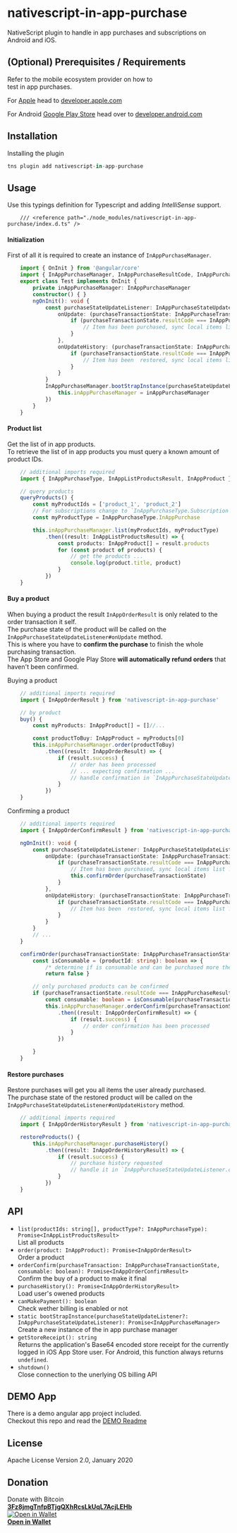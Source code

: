 # nativescript-in-app-purchase

NativeScript plugin to handle in app purchases and subscriptions on Android and iOS.

## (Optional) Prerequisites / Requirements

Refer to the mobile ecosystem provider on how to  
test in app purchases.

For [Apple](https://developer.apple.com/in-app-purchase/)
 head to [developer.apple.com](https://developer.apple.com/in-app-purchase/)

For Android [Google Play Store](https://developer.android.com/google/play/billing/billing_testing) head over to [developer.android.com](https://developer.android.com/google/play/billing/billing_testing)
## Installation

Installing the plugin

```javascript
tns plugin add nativescript-in-app-purchase
```

## Usage 

Use this typings definition for Typescript and adding _IntelliSense_ support.
```
    /// <reference path="./node_modules/nativescript-in-app-purchase/index.d.ts" />
```

#### Initialization	

First of all it is required to create an instance of `InAppPurchaseManager`.  

```typescript
    import { OnInit } from '@angular/core'
    import { InAppPurchaseManager, InAppPurchaseResultCode, InAppPurchaseStateUpdateListener, InAppPurchaseTransactionState, InAppPurchaseType } from 'nativescript-in-app-purchase'
    export class Test implements OnInit {
        private inAppPurchaseManager: InAppPurchaseManager
        constructor() { }
        ngOnInit(): void {
            const purchaseStateUpdateListener: InAppPurchaseStateUpdateListener = {
                onUpdate: (purchaseTransactionState: InAppPurchaseTransactionState): void => {
                    if (purchaseTransactionState.resultCode === InAppPurchaseResultCode.Purchased) {
                        // Item has been purchased, sync local items list ...
                    }
                },
                onUpdateHistory: (purchaseTransactionState: InAppPurchaseTransactionState): void => {
                    if (purchaseTransactionState.resultCode === InAppPurchaseResultCode.Restored) {
                        // Item has been  restored, sync local items list ...
                    }
                }
            }
            InAppPurchaseManager.bootStrapInstance(purchaseStateUpdateListener).then(inAppPurchaseManager => {
                this.inAppPurchaseManager = inAppPurchaseManager
            })
        }
    }
```

#### Product list	

Get the list of in app products.  
To retrieve the list of in app products you must query a known amount of product IDs.  

```typescript
    // additional imports required
    import { InAppPurchaseType, InAppListProductsResult, InAppProduct } from 'nativescript-in-app-purchase'

    // query products
    queryProducts() {
        const myProductIds = ['product_1', 'product_2']
        // For subscriptions change to `InAppPurchaseType.Subscription`
        const myProductType = InAppPurchaseType.InAppPurchase 

        this.inAppPurchaseManager.list(myProductIds, myProductType)
            .then((result: InAppListProductsResult) => {
                const products: InAppProduct[] = result.products
                for (const product of products) {
                    // get the products ...
                    console.log(product.title, product)
                }
            })
    }
```

#### Buy a product

When buying a product the result `InAppOrderResult` is only related to the order transaction it self.  
The purchase state of the product will be called on the `InAppPurchaseStateUpdateListener#onUpdate` method.  
This is where you have to **confirm the purchase** to finish the whole purchasing transaction.  
The App Store and Google Play Store **will automatically refund orders** that haven't been confirmed.

Buying a product   
```typescript
    // additional imports required
    import { InAppOrderResult } from 'nativescript-in-app-purchase'

    // by product
    buy() {
        const myProducts: InAppProduct[] = []//...

        const productToBuy: InAppProduct = myProducts[0]
        this.inAppPurchaseManager.order(productToBuy)
            .then((result: InAppOrderResult) => {
                if (result.success) {
                    // order has been processed
                    // ... expecting confirmation ...
                    // handle confirmation in `InAppPurchaseStateUpdateListener.onUpdate(...)`
                }
            })
    }
```

Confirming a product   
```typescript
    // additional imports required
    import { InAppOrderConfirmResult } from 'nativescript-in-app-purchase'

    ngOnInit(): void {
        const purchaseStateUpdateListener: InAppPurchaseStateUpdateListener = {
            onUpdate: (purchaseTransactionState: InAppPurchaseTransactionState): void => {
                if (purchaseTransactionState.resultCode === InAppPurchaseResultCode.Purchased) {
                    // Item has been purchased, sync local items list ...
                    this.confirmOrder(purchaseTransactionState)
                }
            },
            onUpdateHistory: (purchaseTransactionState: InAppPurchaseTransactionState): void => {
                if (purchaseTransactionState.resultCode === InAppPurchaseResultCode.Restored) {
                    // Item has been  restored, sync local items list ...
                }
            }
        }
        // ...
    }

    confirmOrder(purchaseTransactionState: InAppPurchaseTransactionState) {
        const isConsumable = (productId: string): boolean => { 
            /* determine if is consumable and can be purchased more then once */
            return false }

        // only purchased products can be confirmed
        if (purchaseTransactionState.resultCode === InAppPurchaseResultCode.Purchased) {
            const consumable: boolean = isConsumable(purchaseTransactionState.productIdentifier)
            this.inAppPurchaseManager.orderConfirm(purchaseTransactionState, consumable)
                .then((result: InAppOrderConfirmResult) => {
                    if (result.success) {
                        // order confirmation has been processed
                    }
                })

        }
    }

```

#### Restore purchases

Restore purchases will get you all items the user already purchased.   
The purchase state of the restored product will be called on the `InAppPurchaseStateUpdateListener#onUpdateHistory` method.  

```typescript
    // additional imports required
    import { InAppOrderHistoryResult } from 'nativescript-in-app-purchase'

    restoreProducts() {
        this.inAppPurchaseManager.purchaseHistory()
            .then((result: InAppOrderHistoryResult) => {
                if (result.success) {
                    // purchase history requested
                    // handle it in `InAppPurchaseStateUpdateListener.onUpdateHistory(...)`
                }
            })
    }
```

## API


- `list(productIds: string[], productType?: InAppPurchaseType): Promise<InAppListProductsResult>`  
List all products
- `order(product: InAppProduct): Promise<InAppOrderResult>`  
Order a product
- `orderConfirm(purchaseTransaction: InAppPurchaseTransactionState, consumable: boolean): Promise<InAppOrderConfirmResult>`  
Confirm the buy of a product to make it final
- `purchaseHistory(): Promise<InAppOrderHistoryResult>`  
Load user's owened products
- `canMakePayment(): boolean`  
Check wether billing is enabled or not
- `static bootStrapInstance(purchaseStateUpdateListener?: InAppPurchaseStateUpdateListener): Promise<InAppPurchaseManager>`  
Create a new instance of the in app purchase manager
- `getStoreReceipt(): string`  
Returns the application's Base64 encoded store receipt for the currently logged
in iOS App Store user. For Android, this function always returns `undefined`.
- `shutdown()`  
Close connection to the unerlying OS billing API

## DEMO App

There is a demo angular app project included.   
Checkout this repo and read the [DEMO Readme](./DEMO.md)

## License

Apache License Version 2.0, January 2020

## Donation

Donate with Bitcoin   
**[3Fz8jmgTnfpBTjgQXhRcsLkUqL7AcjLEHb](bitcoin:3Fz8jmgTnfpBTjgQXhRcsLkUqL7AcjLEHb)**  
[![Open in Wallet](https://chart.apis.google.com/chart?chs=200x200&cht=qr&chld=L&chl=bitcoin%3A3Fz8jmgTnfpBTjgQXhRcsLkUqL7AcjLEHb)](bitcoin:3Fz8jmgTnfpBTjgQXhRcsLkUqL7AcjLEHb)  
**[Open in Wallet](bitcoin:3Fz8jmgTnfpBTjgQXhRcsLkUqL7AcjLEHb)**   
